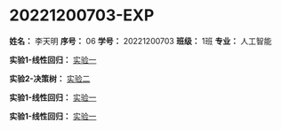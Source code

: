 # 20221200703-EXP
**姓名：** 李天明   **序号：** 06   **学号：** 20221200703    **班级：** 1班   **专业：** 人工智能

**实验1-线性回归：** [实验一](./Exp1)

**实验2-决策树：** [实验二](./Exp1)

**实验1-线性回归：** [实验一](./Exp1)

**实验1-线性回归：** [实验一](./Exp1)
